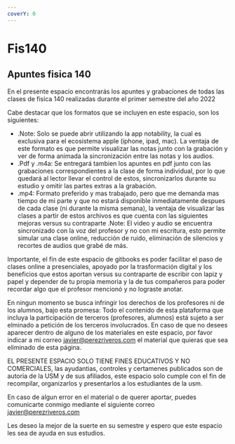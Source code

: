 ```yaml
---
coverY: 0
---
```


# Fis140

## Apuntes fisica 140

En el presente espacio encontrarás los apuntes y grabaciones de todas las clases de fisica 140 realizadas durante el primer semestre del año 2022

Cabe destacar que los formatos que se incluyen en este espacio, son los siguientes:

* .Note: Solo se puede abrir utilizando la app notability, la cual es exclusiva para el ecosistema apple (iphone, ipad, mac). La ventaja de este formato es que permite visualizar las notas junto con la grabación y ver de forma animada la sincronización entre las notas y los audios.
* .Pdf y .m4a: Se entregará tambien los apuntes en pdf junto con las grabaciones correspondientes a la clase de forma individual, por lo que quedará al lector llevar el control de estos, sincronizarlos durante su estudio y omitir las partes extras a la grabación.
* .mp4: Formato preferido y mas trabajado, pero que me demanda mas tiempo de mi parte y que no estará disponible inmediatamente despues de cada clase (ni durante la misma semana), la ventaja de visualizar las clases a partir de estos archivos es que cuenta con las siguientes mejoras versus su contraparte .Note: El video y audio se encuentra sincronizado con la voz del profesor y no con mi escritura, esto permite simular una clase online, reducción de ruido, eliminación de silencios y recortes de audios que grabé de más.

Importante, el fin de este espacio de gitbooks es poder facilitar el paso de clases online a presenciales, apoyado por la trasformación digital y los beneficios que estos aportan versus su contraparte de escribir con lapiz y papel y depender de tu propia memoria y la de tus compañeros para poder recordar algo que el profesor mencionó y no lograste anotar.

En ningun momento se busca infringir los derechos de los profesores ni de los alumnos, bajo esta promesa: Todo el contenido de esta plataforma que incluya la participación de terceros (profesores, alumnos) está sujeto a ser elminado a petición de los terceros involucrados. En caso de que no desees aparecer dentro de alguno de los materiales en este espacio, por favor indicar a mi correo javier@perezriveros.com el material que quieras que sea eliminado de esta página.

EL PRESENTE ESPACIO SOLO TIENE FINES EDUCATIVOS Y NO COMERCIALES, las ayudantias, controles y certamenes publicados son de autoria de la USM y de sus afiliados, este espacio solo cumple con el fin de recompilar, organizarlos y presentarlos a los estudiantes de la usm.

En caso de algun error en el material o de querer aportar, puedes comunicarte conmigo mediante el siguiente correo javier@perezriveros.com

Les deseo la mejor de la suerte en su semestre y espero que este espacio les sea de ayuda en sus estudios.
